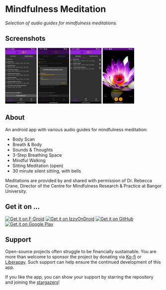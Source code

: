 # Mindfulness Meditation
_Selection of audio guides for mindfulness meditations._

## Screenshots

<p float="center">
  <img src="https://github.com/vbresan/MindfulnessMeditation/blob/master/metadata/en-US/images/phoneScreenshots/1.png" width="20%" alt="Screenshot downloadable meditations" title="Screenshot downloadable meditations" />
  <img src="https://github.com/vbresan/MindfulnessMeditation/blob/master/metadata/en-US/images/phoneScreenshots/2.png" width="20%" alt="Screenshot downloading meditations" title="Screenshot downloading meditations" />
  <img src="https://github.com/vbresan/MindfulnessMeditation/blob/master/metadata/en-US/images/phoneScreenshots/3.png" width="20%" alt="Screenshot on-device meditations" title="Screenshot on-device meditations" />
  <img src="https://github.com/vbresan/MindfulnessMeditation/blob/master/metadata/en-US/images/phoneScreenshots/4.png" width="20%" alt="Screenshot meditation player" title="Screenshot meditation player" />
</p>

## About

An android app with various audio guides for mindfulness meditation:

* Body Scan
* Breath & Body
* Sounds & Thoughts
* 3-Step Breathing Space
* Mindful Walking
* Sitting Meditation (open)
* 30 minute silent sitting, with bells

Meditations are provided by and shared with permission of Dr. Rebecca Crane, Director of the Centre for Mindfulness Research & Practice at Bangor University.

## Get it on ...

[<img src="https://fdroid.gitlab.io/artwork/badge/get-it-on.png"
     alt="Get it on F-Droid"
     height="80">](https://f-droid.org/packages/biz.binarysolutions.mindfulnessmeditation/)
[<img src="https://gitlab.com/IzzyOnDroid/repo/-/raw/master/assets/IzzyOnDroid.png"
     alt="Get it on IzzyOnDroid"
     height="80">](https://apt.izzysoft.de/fdroid/index/apk/biz.binarysolutions.mindfulnessmeditation)
[<img src="https://raw.githubusercontent.com/andOTP/andOTP/master/assets/badges/get-it-on-github.png"
     alt="Get it on GitHub"
     height="80">](https://github.com/vbresan/MindfulnessMeditation/releases/latest)
[<img src="https://play.google.com/intl/en_us/badges/images/generic/en-play-badge.png"
     alt="Get it on Google Play"
     height="80">](https://play.google.com/store/apps/details?id=biz.binarysolutions.mindfulnessmeditation)

## Support

Open-source projects often struggle to be financially sustainable. You are more than welcome to sponsor the project by donating via [Ko-fi](https://ko-fi.com/vbresan) or [Liberapay](https://liberapay.com/vbresan). Such support can help ensure the continued development of this app.

If you like the app, you can show your support by starring the repository and joining the [stargazers](https://github.com/vbresan/MindfulnessMeditation/stargazers)!
